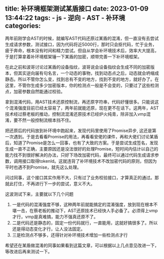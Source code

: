 title: 补环境框架测试某盾接口
date: 2023-01-09 13:44:22
tags:
    - js
    - 逆向
    - AST
    - 补环境
categories:
---
两年前刚学会AST的时候，就编写AST代码还原过某盾的混淆，但一直没有去尝试生成请求参数，测试接口，因为代码将近5000行，那时只会抠代码，忙于业务，疲于奔命，根本没有时间和精力尝试。但自从学会补环境技术后，效率大大提高，于是打算拿着补环境框架锤一下某盾的加密，顺带完善一下补环境框架。

在此之前和波哥讨论过某盾的设备指纹，波哥说会设备指纹会生成不同的加密版本，但其实逆向届有句名言，一个动态的事物，找到动态点之后，动态就会坍缩成静态。所以不管你怎么变，找到总有不变的地方，找到不变的地方，就好办了。在这里，不管你生成多少加密版本，你的检测点一般是不会变的，只要过了这些检测点，加密参数自然能通过校验。

拿到混淆代码，用AST技术还原控制流，再还原字符串，代码好懂很多。只能说这个混淆强度目前已经太容易了，两年前就能还原，现在更不在话下。这两年，AST技术经过蔡老板的推动，控制流混淆还原技术已经炉火纯青，除非加入vmp混淆，要不然一般控制流根本挡不住。

把还原后的代码放到补环境中跑起来，发现代码里使用了Promise异步, 这还是第一次遇到。于是去看看Promise的用法，再看看安佬的课件，再和大佬们讨论某盾后，知道了Promise是怎么一回事，也有了大致的方案。于是尝试生成签名，发现生成一直不正确，主要原因还是没法很好的处理Promise，短时间内估计以自己的能力找不到很好解决的办法，只好下场改加密代码，最终可以通过代码生成请求参数，调用接口取得tokenId。这就违背了补环境技术不改加密代码的原则，但因为平时也遇不到Promise，就先这么处理。

问过同事，这个接口其实作用不大，只有过了业务校验接口，才算真正的通过。那就此打住，不再进行下一步的尝试，意义不大。

这波测试下来，主要就以下几个问题
1. 一是代码的混淆强度不够，这种两年前就能搞定的混淆强度，放到现在根本不堪一击，在蔡老板的推动下，AST还原技术已经快人手必备了。必须得上vmp才行，vmp是真难搞，能力不强真还原不了。
2. 二是代码还是静态的，固定一份代码就行，一直能用，这就好搞很多了。所以还是得动态变化才行，让人没法固定。
3. 三是检测点不够多，还得针对补环境技术增加一些检测点才行

希望还在某盾做混淆的同事如果看到这篇文章，可以根据以上几点意见改进一下，等改进后再来测试一下。
